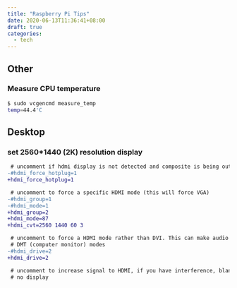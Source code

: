 ```yaml
---
title: "Raspberry Pi Tips"
date: 2020-06-13T11:36:41+08:00
draft: true
categories:
  - tech
---
```



## Other
### Measure CPU temperature

```bash
$ sudo vcgencmd measure_temp
temp=44.4'C
```

## Desktop
### set 2560*1440 (2K) resolution display

```diff
 # uncomment if hdmi display is not detected and composite is being output
-#hdmi_force_hotplug=1
+hdmi_force_hotplug=1

 # uncomment to force a specific HDMI mode (this will force VGA)
-#hdmi_group=1
-#hdmi_mode=1
+hdmi_group=2
+hdmi_mode=87
+hdmi_cvt=2560 1440 60 3

 # uncomment to force a HDMI mode rather than DVI. This can make audio work in
 # DMT (computer monitor) modes
-#hdmi_drive=2
+hdmi_drive=2

 # uncomment to increase signal to HDMI, if you have interference, blanking, or
 # no display
```
